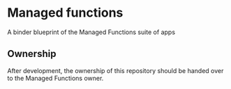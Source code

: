 # Managed functions
A binder blueprint of the Managed Functions suite of apps

## Ownership
After development, the ownership of this repository should be handed over to the Managed Functions owner.
